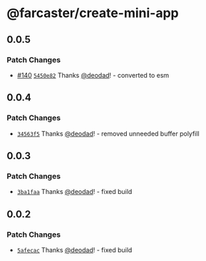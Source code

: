 # @farcaster/create-mini-app

## 0.0.5

### Patch Changes

- [#140](https://github.com/farcasterxyz/frames/pull/140) [`5450e82`](https://github.com/farcasterxyz/frames/commit/5450e8238e1a257938fb197754535692cda54ca9) Thanks [@deodad](https://github.com/deodad)! - converted to esm

## 0.0.4

### Patch Changes

- [`34563f5`](https://github.com/farcasterxyz/frames/commit/34563f5944b063912b65ff5fe424149ef9341809) Thanks [@deodad](https://github.com/deodad)! - removed unneeded buffer polyfill

## 0.0.3

### Patch Changes

- [`3ba1faa`](https://github.com/farcasterxyz/frames/commit/3ba1faa8fec42959705c7caecfb881087bb864a0) Thanks [@deodad](https://github.com/deodad)! - fixed build

## 0.0.2

### Patch Changes

- [`5afecac`](https://github.com/farcasterxyz/frames/commit/5afecac76d94f86246077c7b90c1071ba1710578) Thanks [@deodad](https://github.com/deodad)! - fixed build
